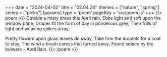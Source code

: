 +++
date = "2024-04-02"
title = "02.04.24"
themes = ["nature", "spring"]
series = ["picks"]
[params]
  type = 'poem'
  pageKey = 'src/poem.js'
+++
{{< poem >}}
Outside a misty dress this April rain,
Ebbs light and soft upon the window pane,
Drapes fit the form of day in ponderous grey,
Then frills of light and weaving spikes array,

Pretty flowers upon glass leaves do sway,
Take firm the droplets for a coat to stay,
The wind a brash caress that turned away,
Found solace by the bulwark - April Rain.
{{< /poem >}}